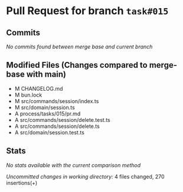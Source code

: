 # Pull Request for branch `task#015`

## Commits
*No commits found between merge base and current branch*

## Modified Files (Changes compared to merge-base with main)
- M	CHANGELOG.md
- M	bun.lock
- M	src/commands/session/index.ts
- M	src/domain/session.ts
- A	process/tasks/015/pr.md
- A	src/commands/session/delete.test.ts
- A	src/commands/session/delete.ts
- A	src/domain/session.test.ts

## Stats
*No stats available with the current comparison method*

_Uncommitted changes in working directory:_
4 files changed, 270 insertions(+)

